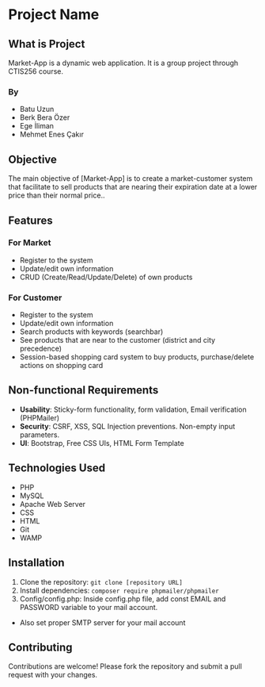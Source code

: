 # Project Name

## What is Project
Market-App is a dynamic web application. It is a group project through CTIS256 course.
### By ###
- Batu Uzun
- Berk Bera Özer
- Ege İliman
- Mehmet Enes Çakır

## Objective
The main objective of [Market-App] is to create a market-customer system that facilitate to sell products that are nearing their expiration date at a lower price than their normal price..

## Features
### For Market
- Register to the system
- Update/edit own information
- CRUD (Create/Read/Update/Delete) of own products

### For Customer
- Register to the system
- Update/edit own information
- Search products with keywords (searchbar)
- See products that are near to the customer (district and city precedence)
- Session-based shopping card system to buy products, purchase/delete actions on shopping card

## Non-functional Requirements
- **Usability**: Sticky-form functionality, form validation, Email verification (PHPMailer)
- **Security**: CSRF, XSS, SQL Injection preventions. Non-empty input parameters.
- **UI**: Bootstrap, Free CSS UIs, HTML Form Template

## Technologies Used
- PHP
- MySQL
- Apache Web Server
- CSS
- HTML
- Git
- WAMP

## Installation
1. Clone the repository: `git clone [repository URL]`
2. Install dependencies: `composer require phpmailer/phpmailer`
3. Config/config.php: Inside config.php file, add const EMAIL and PASSWORD variable to your mail account.
  - Also set proper SMTP server for your mail account

## Contributing
Contributions are welcome! Please fork the repository and submit a pull request with your changes.
